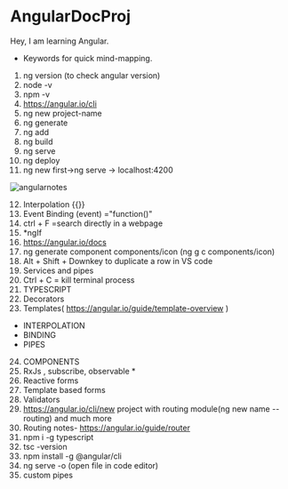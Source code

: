# AngularDocProj
Hey, I am learning Angular.
- Keywords for quick mind-mapping.
1. ng version (to check angular version)
2. node -v
3. npm -v
4. https://angular.io/cli
5. ng new project-name
6. ng generate
7. ng add
8. ng build
9. ng serve
10. ng deploy
11. ng new first->ng serve -> localhost:4200

![angularnotes](https://user-images.githubusercontent.com/51438542/203924161-1df9a63a-7bce-41c0-a8b1-e082e8f5b6ec.JPG)

12. Interpolation {{}}
13. Event Binding  (event) ="function()"
14. ctrl + F =search directly in a webpage
15. *ngIf
16. https://angular.io/docs
17. ng generate component components/icon (ng g c components/icon)
18. Alt + Shift + Downkey  to duplicate a row in VS code
19. Services and pipes
20. Ctrl + C = kill terminal process
21. TYPESCRIPT
22. Decorators
23. Templates( https://angular.io/guide/template-overview )
- INTERPOLATION
- BINDING
- PIPES

24. COMPONENTS
25. RxJs , subscribe, observable *
26. Reactive forms
27.  Template based forms
28. Validators
29. https://angular.io/cli/new  project with routing module(ng new name --routing) and much more
30. Routing notes- https://angular.io/guide/router
31. npm i -g typescript
32. tsc -version
33. npm install -g @angular/cli
34. ng serve -o (open file in code editor)
35. custom pipes

